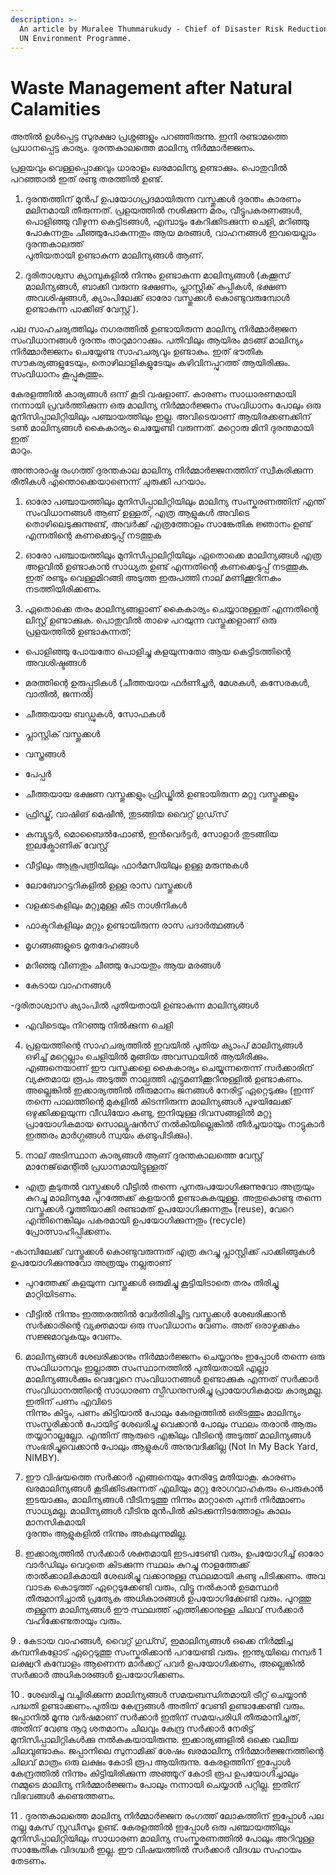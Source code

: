 ```yaml
---
description: >-
  An article by Muralee Thummarukudy - Chief of Disaster Risk Reduction in the
  UN Environment Programme.
---
```


# Waste Management after Natural Calamities

അതിൽ ഉൾപ്പെട്ട സുരക്ഷാ പ്രശ്നങ്ങളും പറഞ്ഞിരുന്നു. ഇനി രണ്ടാമത്തെ പ്രധാനപ്പെട്ട കാര്യം. ദുരന്തകാലത്തെ മാലിന്യ നിർമ്മാർജ്ജനം.

പ്രളയവും വെള്ളപ്പൊക്കവും ധാരാളം ഖരമാലിന്യ ഉണ്ടാക്കും. പൊതുവിൽ പറഞ്ഞാൽ ഇത് രണ്ടു തരത്തിൽ ഉണ്ട്.

1. ദുരന്തത്തിന് മുൻപ് ഉപയോഗപ്രദമായിരുന്ന വസ്തുക്കൾ ദുരന്തം കാരണം മലിനമായി തീരുന്നത്. പ്രളയത്തിൽ നശിക്കുന്ന മരം, വീട്ടുപകരണങ്ങൾ, പൊളിഞ്ഞു വീഴുന്ന കെട്ടിടങ്ങൾ, എമ്പാടും കേറിക്കിടക്കുന്ന ചെളി, മറിഞ്ഞു പോകുന്നതും ചീഞ്ഞുപോകുന്നതും ആയ മരങ്ങൾ, വാഹനങ്ങൾ ഇവയെല്ലാം ദുരന്തകാലത്ത്  
പുതിയതായി ഉണ്ടാകുന്ന മാലിന്യങ്ങൾ ആണ്.

2. ദുരിതാശ്വസ ക്യാമ്പുകളിൽ നിന്നും ഉണ്ടാകുന്ന മാലിന്യങ്ങൾ \(കക്കൂസ് മാലിന്യങ്ങൾ, ബാക്കി വരുന്ന ഭക്ഷണം, പ്ലാസ്റ്റിക് കുപ്പികൾ, ഭക്ഷണ അവശിഷ്ടങ്ങൾ, ക്യാംപിലേക്ക് ഓരോ വസ്തുക്കൾ കൊണ്ടുവരുമ്പോൾ ഉണ്ടാകുന്ന പാക്കിങ് വേസ്റ്റ് \).

പല സാഹചര്യത്തിലും നഗരത്തിൽ ഉണ്ടായിരുന്ന മാലിന്യ നിർമ്മാർജ്ജന സംവിധാനങ്ങൾ ദുരന്തം താറുമാറാക്കും. പതിവിലും ആയിരം മടങ്ങ് മാലിന്യം നിർമ്മാർജ്ജനം ചെയ്യേണ്ട സാഹചര്യവും ഉണ്ടാകും. ഇത് ഭൗതിക സൗകര്യങ്ങളുടേയും, തൊഴിലാളികളുടേയും കഴിവിനപ്പുറത്ത് ആയിരിക്കും. സംവിധാനം കൂപ്പുകുത്തും.

കേരളത്തിൽ കാര്യങ്ങൾ ഒന്ന് കൂടി വഷളാണ്. കാരണം സാധാരണമായി നന്നായി പ്രവർത്തിക്കുന്ന ഒരു മാലിന്യ നിർമ്മാർജ്ജനം സംവിധാനം പോലും ഒരു മുനിസിപ്പാലിറ്റിയിലും പഞ്ചായത്തിലും ഇല്ല. അവിടെയാണ് ആയിരക്കണക്കിന് ടൺ മാലിന്യങ്ങൾ കൈകാര്യം ചെയ്യേണ്ടി വരുന്നത്. മറ്റൊരു മിനി ദുരന്തമായി ഇത്  
മാറും.

അന്താരാഷ്ട്ര രംഗത്ത് ദുരന്തകാല മാലിന്യ നിർമ്മാർജ്ജനത്തിന് സ്വീകരിക്കുന്ന രീതികൾ എന്തൊക്കെയാണെന്ന് ചുരുക്കി പറയാം.

1. ഓരോ പഞ്ചായത്തിലും മുനിസിപ്പാലിറ്റിയിലും മാലിന്യ സംസ്കരണത്തിന് എന്ത് സംവിധാനങ്ങൾ ആണ് ഉള്ളത്, എത്ര ആളുകൾ അവിടെ തൊഴിലെടുക്കുന്നുണ്ട്, അവർക്ക് എത്രത്തോളം സാങ്കേതിക ജ്ഞാനം ഉണ്ട് എന്നതിന്റെ കണക്കെടുപ്പ് നടത്തുക

2. ഓരോ പഞ്ചായത്തിലും മുനിസിപ്പാലിറ്റിയിലും ഏതൊക്കെ മാലിന്യങ്ങൾ എത്ര അളവിൽ ഉണ്ടാകാൻ സാധ്യത ഉണ്ട് എന്നതിന്റെ കണക്കെടുപ്പ് നടത്തുക. ഇത് രണ്ടും വെള്ളമിറങ്ങി അടുത്ത ഇരുപത്തി നാല് മണിക്കൂറിനകം നടത്തിയിരിക്കണം.

3. ഏതൊക്കെ തരം മാലിന്യങ്ങളാണ് കൈകാര്യം ചെയ്യാനുള്ളത് എന്നതിന്റെ ലിസ്റ്റ് ഉണ്ടാക്കുക. പൊതുവിൽ താഴെ പറയുന്ന വസ്തുക്കളാണ് ഒരു പ്രളയത്തിൽ ഉണ്ടാകുന്നത്;

- പൊളിഞ്ഞു പോയതോ പൊളിച്ചു കളയുന്നതോ ആയ കെട്ടിടത്തിന്റെ അവശിഷ്ടങ്ങൾ

- മരത്തിന്റെ ഉരുപ്പടികൾ \(ചീത്തയായ ഫർണിച്ചർ, മേശകൾ, കസേരകൾ, വാതിൽ, ജന്നൽ\)

- ചീത്തയായ ബഡ്ഡുകൾ, സോഫകൾ

- പ്ലാസ്റ്റിക് വസ്തുക്കൾ

- വസ്ത്രങ്ങൾ

- പേപ്പർ

- ചീത്തയായ ഭക്ഷണ വസ്തുക്കളും ഫ്രിഡ്ജിൽ ഉണ്ടായിരുന്ന മറ്റു വസ്തുക്കളും

- ഫ്രിഡ്ജ്, വാഷിങ് മെഷീൻ, തുടങ്ങിയ വൈറ്റ് ഗുഡ്‌സ്

- കമ്പ്യൂട്ടർ, മൊബൈൽഫോൺ, ഇൻവെർട്ടർ, സോളാർ തുടങ്ങിയ ഇലക്ട്രോണിക് വേസ്റ്റ്

- വീട്ടിലും ആശുപത്രിയിലും ഫാർമസിയിലും ഉള്ള മരുന്നുകൾ

- ലോബോറട്ടറികളിൽ ഉള്ള രാസ വസ്തുക്കൾ

- വളക്കടകളിലും മറ്റുമുള്ള കീട നാശിനികൾ

- ഫാക്ടറികളിലും മറ്റും ഉണ്ടായിരുന്ന രാസ പദാർത്ഥങ്ങൾ

- മൃഗങ്ങങ്ങളുടെ മൃതദേഹങ്ങൾ

- മറിഞ്ഞു വീണതും ചീഞ്ഞു പോയതും ആയ മരങ്ങൾ

- കേടായ വാഹനങ്ങൾ

-ദുരിതാശ്വാസ ക്യാംപിൽ പുതിയതായി ഉണ്ടാകുന്ന മാലിന്യങ്ങൾ

- എവിടെയും നിറഞ്ഞു നിൽക്കുന്ന ചെളി

4. പ്രളയത്തിന്റെ സാഹചര്യത്തിൽ ഇവയിൽ പുതിയ ക്യാംപ് മാലിന്യങ്ങൾ ഒഴിച്ച് മറ്റെല്ലാം ചെളിയിൽ മുങ്ങിയ അവസ്ഥയിൽ ആയിരിക്കും. എങ്ങനെയാണ് ഈ വസ്തുക്കളെ കൈകാര്യം ചെയ്യുന്നതെന്ന് സർക്കാരിന് വ്യക്തമായ രൂപം അടുത്ത നാല്പത്തി എട്ടുമണിക്കൂറിനുള്ളിൽ ഉണ്ടാകണം. അല്ലെങ്കിൽ ഇക്കാര്യത്തിൽ തീരുമാനം ജനങ്ങൾ നേരിട്ട് ഏറ്റെടുക്കും \(ഇന്ന് തന്നെ പാലത്തിന്റെ മുകളിൽ കിടന്നിരുന്ന മാലിന്യങ്ങൾ പുഴയിലേക്ക് ഒഴുക്കിക്കളയുന്ന വീഡിയോ കണ്ടു, ഇനിയുള്ള ദിവസങ്ങളിൽ മറ്റു പ്രായോഗികമായ സൊല്യൂഷൻസ് നൽകിയില്ലെങ്കിൽ തീർച്ചയായും നാട്ടുകാർ ഇത്തരം മാർഗ്ഗങ്ങൾ സ്വയം കണ്ടുപിടിക്കും\).

5. നാല് അടിസ്ഥാന കാര്യങ്ങൾ ആണ് ദുരന്തകാലത്തെ വേസ്റ്റ് മാനേജ്‌മെന്റിൽ പ്രധാനമായിട്ടുള്ളത്

- എത്ര കൂടുതൽ വസ്തുക്കൾ വീട്ടിൽ തന്നെ പുനരുപയോഗിക്കുന്നുവോ അത്രയും കുറച്ചു മാലിന്യമേ പുറത്തേക്ക് കളയാൻ ഉണ്ടാകുകയുള്ളൂ. അതുകൊണ്ടു തന്നെ വസ്തുക്കൾ വൃത്തിയാക്കി രണ്ടാമത് ഉപയോഗിക്കുന്നതും \(reuse\), വേറെ എന്തിനെങ്കിലും പകരമായി ഉപയോഗിക്കുന്നതും \(recycle\) പ്രോത്സാഹിപ്പിക്കണം.

-കാമ്പിലേക്ക് വസ്തുക്കൾ കൊണ്ടുവരുന്നത് എത്ര കുറച്ചു പ്ലാസ്റ്റിക്ക് പാക്കിങ്ങുകൾ ഉപയോഗിക്കുന്നുവോ അത്രയും നല്ലതാണ്

- പുറത്തേക്ക് കളയുന്ന വസ്തുക്കൾ ഒരുമിച്ചു കൂട്ടിയിടാതെ തരം തിരിച്ചു മാറ്റിയിടണം.

- വീട്ടിൽ നിന്നും ഇത്തരത്തിൽ വേർതിരിച്ചിട്ട വസ്തുക്കൾ ശേഖരിക്കാൻ സർക്കാരിന്റെ വ്യക്തമായ ഒരു സംവിധാനം വേണം. അത് ഒരാഴ്ചക്കകം സജ്ജമാവുകയും വേണം.

6. മാലിന്യങ്ങൾ ശേഖരിക്കാനും നിർമ്മാർജ്ജനം ചെയ്യാനും ഇപ്പോൾ തന്നെ ഒരു സംവിധാനവും ഇല്ലാത്ത സംസ്ഥാനത്തിൽ പുതിയതായി എല്ലാ മാലിന്യങ്ങൾക്കും വെവ്വേറെ സംവിധാനങ്ങൾ ഉണ്ടാക്കുക എന്നത് സർക്കാർ സംവിധാനത്തിന്റെ സാധാരണ സ്പീഡനുസരിച്ചു പ്രായോഗികമായ കാര്യമല്ല. ഇതിന് പണം എവിടെ  
നിന്നും കിട്ടും, പണം കിട്ടിയാൽ പോലും കേരളത്തിൽ ഒരിടത്തും മാലിന്യം സംസ്കരിക്കാൻ പോയിട്ട് ശേഖരിച്ചു വെക്കാൻ പോലും സ്ഥലം തരാൻ ആരും തയ്യാറാല്ലല്ലോ. എന്തിന് ആരുടെ എങ്കിലും വീടിന്റെ അടുത്ത് മാലിന്യങ്ങൾ സംഭരിച്ചുവെക്കാൻ പോലും ആളുകൾ അനുവദിക്കില്ല \(Not In My Back Yard,  
NIMBY\).

7. ഈ വിഷയത്തെ സർക്കാർ എങ്ങനെയും നേരിട്ടേ മതിയാകൂ. കാരണം ഖരമാലിന്യങ്ങൾ കൂടിക്കിടക്കുന്നത് എലിയും മറ്റു രോഗവാഹകരും പെരുകാൻ ഇടയാക്കും, മാലിന്യങ്ങൾ വീടിനടുത്തു നിന്നും മാറ്റാതെ പുനർ നിർമ്മാണം സാധ്യമല്ല. മാലിന്യങ്ങൾ വീടിനു മുൻപിൽ കിടക്കുന്നിടത്തോളം കാലം മാനസികമായി  
ദുരന്തം ആളുകളിൽ നിന്നും അകലുന്നുമില്ല.

8. ഇക്കാര്യത്തിൽ സർക്കാർ ശക്തമായി ഇടപടേണ്ടി വരും, ഉപയോഗിച്ച് ഓരോ വാർഡിലും വെറുതെ കിടക്കുന്ന സ്ഥലം കുറച്ചു നാളത്തേക്ക് താൽക്കാലികമായി ശേഖരിച്ചു വക്കാനുള്ള സ്ഥലമായി കണ്ടു പിടിക്കണം. അവ വാടക കൊടുത്ത് ഏറ്റെടുക്കേണ്ടി വരും, വിട്ടു നൽകാൻ ഉടമസ്ഥർ തീരുമാനിച്ചാൽ പ്രത്യേക അധികാരങ്ങൾ ഉപയോഗിക്കേണ്ടി വരും. പുറത്തു തള്ളുന്ന മാലിന്യങ്ങൾ ഈ സ്ഥലത്ത് എത്തിക്കാനുള്ള ചിലവ് സർക്കാർ വഹിക്കേണ്ടതായും വരും.

9 . കേടായ വാഹങ്ങൾ, വൈറ്റ് ഗുഡ്സ്, ഇമാലിന്യങ്ങൾ ഒക്കെ നിർമ്മിച്ച കമ്പനികളോട് ഏറ്റെടുത്തു സംസ്കരിക്കാൻ പറയേണ്ടി വരും. ഇന്ത്യയിലെ നമ്പർ 1 ലക്ഷ്വറി കമ്പോളം ആണെന്ന മാർക്കറ്റ് പവർ ഉപയോഗിക്കണം, അല്ലെങ്കിൽ സർക്കാർ അധികാരങ്ങൾ ഉപയോഗിക്കണം.

10 . ശേഖരിച്ചു വച്ചിരിക്കുന്ന മാലിന്യങ്ങൾ സമയബന്ധിതമായി ട്രീറ്റ് ചെയ്യാൻ പദ്ധതി ഉണ്ടാക്കണം.പുതിയ കേന്ദ്രങ്ങൾ അതിന് വേണ്ടി ഉണ്ടാക്കേണ്ടി വരും. ജപ്പാനിൽ മൂന്നു വർഷമാണ് സർക്കാർ ഇതിന് സമയപരിധി തീരുമാനിച്ചത്, അതിന് വേണ്ട നൂറു ശതമാനം ചിലവും കേന്ദ്ര സർക്കാർ നേരിട്ട് മുനിസിപ്പാലിറ്റികൾക്കു നൽകുകയായിരുന്നു. ഇക്കാര്യങ്ങളിൽ ഒക്കെ വലിയ ചിലവുണ്ടാകും. ജപ്പാനിലെ സുനാമിക്ക് ശേഷം ഖരമാലിന്യ നിർമ്മാർജ്ജനത്തിന്റെ ചിലവ് മാത്രം ഒരു ലക്ഷം കോടി രൂപ ആയിരുന്നു. കേരളത്തിന് ഇപ്പോൾ കേന്ദ്രത്തിൽ നിന്നും കിട്ടിയിരിക്കുന്ന അഞ്ഞൂറ് കോടി രൂപ ഉപയോഗിച്ചാലും നമ്മുടെ മാലിന്യ നിർമ്മാർജ്ജനം പോലും നന്നായി ചെയ്യാൻ പറ്റില്ല. ഇതിന് വിഭവങ്ങൾ കണ്ടെത്തണം.

11 . ദുരന്തകാലത്തെ മാലിന്യ നിർമ്മാർജ്ജന രംഗത്ത് ലോകത്തിന് ഇപ്പോൾ പല നല്ല കേസ് സ്റ്റഡീസും ഉണ്ട്. കേരളത്തിൽ ഇപ്പോൾ ഒരു പഞ്ചായത്തിലും മുനിസിപ്പാലിറ്റിയിലും സാധാരണ മാലിന്യ സംസ്കരണത്തിൽ പോലും അറിവുള്ള സാങ്കേതിക വിദഗ്ദ്ധർ ഇല്ല. ഈ വിഷയത്തിൽ സർക്കാർ വിദഗ്ദ്ധ സഹായം തേടണം.

